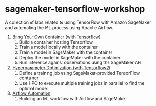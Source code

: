 # sagemaker-tensorflow-workshop
A collection of labs related to using TensorFlow with Amazon SageMaker and automating the ML process using Apache Airflow.

1. [Bring Your Own Container (with Tensorflow)](https://github.com/aws/amazon-sagemaker-examples/blob/master/advanced_functionality/tensorflow_bring_your_own/tensorflow_bring_your_own.ipynb)
    1. Build a container hosting Tensorflow
    1. Train a model locally with the container
    1. Train a model in SageMaker with the container
    1. Deploy the model in SageMaker with the container
    1. Run inference against observations using the SageMaker API
1. [Hyperparameter Optimization (with Tensorflow2)](https://github.com/aws/amazon-sagemaker-examples/blob/master/hyperparameter_tuning/tensorflow2_mnist/hpo_tensorflow2_mnist.ipynb)
    1. Define a training job using SageMaker-provided TensorFlow container
    1. Use HPO to execute multiple training jobs in parallel to find the optimal model
1. [Airflow Automation](https://amazon-mwaa-for-analytics.workshop.aws/en/workshop.html)
    1. Building an ML workflow with Airflow and SageMaker

